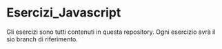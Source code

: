 # Esercizi_Javascript
Gli esercizi sono tutti contenuti in questa repository.
Ogni esercizio avrà il sio branch di riferimento.
